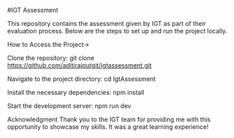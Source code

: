 #IGT Assessment

This repository contains the assessment given by IGT as part of their evaluation process. Below are the steps to set up and run the project locally.

How to Access the Project->

Clone the repository: git clone https://github.com/aditirajputgit/igtassessment.git

Navigate to the project directory: cd IgtAssessment

Install the necessary dependencies: npm install

Start the development server: npm run dev

Acknowledgment Thank you to the IGT team for providing me with this opportunity to showcase my skills. It was a great learning experience!
